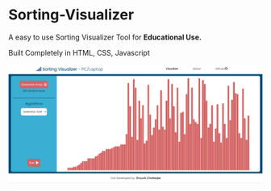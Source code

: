 # Sorting-Visualizer
<p>A easy to use Sorting Visualizer Tool for <b>Educational Use.</b></p>
Built Completely in HTML, CSS, Javascript<br>
<p align = "center">
  <img src = "Postpic1.PNG">
</p>
